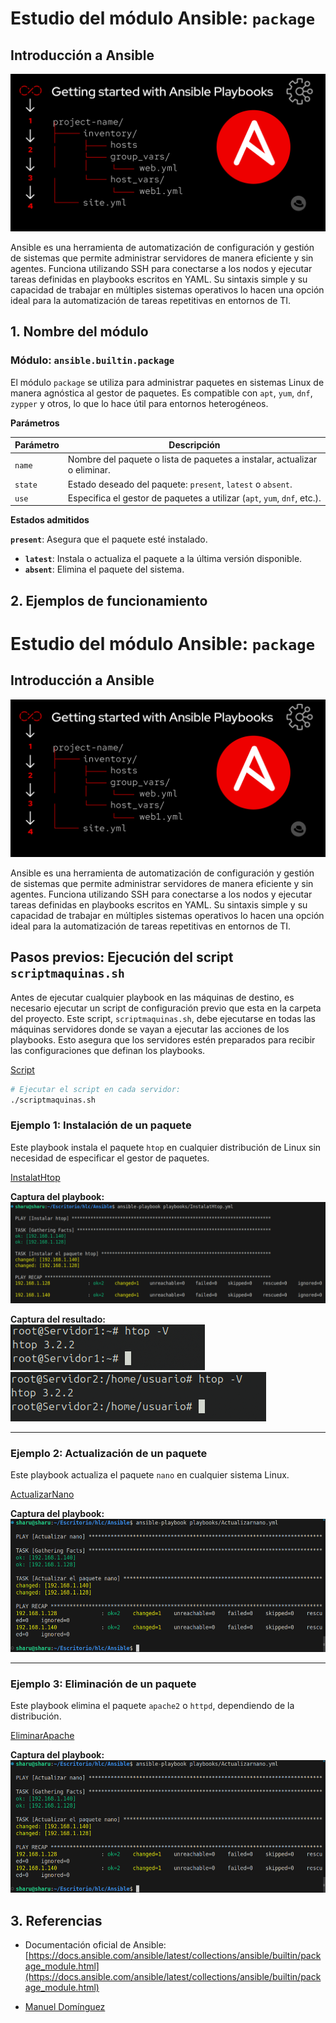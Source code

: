 # Estudio del módulo Ansible: `package`

## Introducción a Ansible

![h](img/ansible.png)

Ansible es una herramienta de automatización de configuración y gestión de sistemas que permite administrar servidores de manera eficiente y sin agentes. Funciona utilizando SSH para conectarse a los nodos y ejecutar tareas definidas en playbooks escritos en YAML. Su sintaxis simple y su capacidad de trabajar en múltiples sistemas operativos lo hacen una opción ideal para la automatización de tareas repetitivas en entornos de TI.

## **1. Nombre del módulo**

### Módulo: `ansible.builtin.package`

El módulo `package` se utiliza para administrar paquetes en sistemas Linux de manera agnóstica al gestor de paquetes. Es compatible con `apt`, `yum`, `dnf`, `zypper` y otros, lo que lo hace útil para entornos heterogéneos.

 **Parámetros**

| Parámetro   | Descripción |
|------------|-------------|
| `name` | Nombre del paquete o lista de paquetes a instalar, actualizar o eliminar. |
| `state` | Estado deseado del paquete: `present`, `latest` o `absent`. |
| `use` | Especifica el gestor de paquetes a utilizar (`apt`, `yum`, `dnf`, etc.). |

 **Estados admitidos**

 **`present`**: Asegura que el paquete esté instalado.
- **`latest`**: Instala o actualiza el paquete a la última versión disponible.
- **`absent`**: Elimina el paquete del sistema.

## **2. Ejemplos de funcionamiento**
# Estudio del módulo Ansible: `package`

## Introducción a Ansible

![h](img/ansible.png)

Ansible es una herramienta de automatización de configuración y gestión de sistemas que permite administrar servidores de manera eficiente y sin agentes. Funciona utilizando SSH para conectarse a los nodos y ejecutar tareas definidas en playbooks escritos en YAML. Su sintaxis simple y su capacidad de trabajar en múltiples sistemas operativos lo hacen una opción ideal para la automatización de tareas repetitivas en entornos de TI.

## **Pasos previos: Ejecución del script `scriptmaquinas.sh`**

Antes de ejecutar cualquier playbook en las máquinas de destino, es necesario ejecutar un script de configuración previo que esta  en la carpeta del proyecto. Este script, `scriptmaquinas.sh`, debe ejecutarse en todas las máquinas servidores donde se vayan a ejecutar las acciones de los playbooks. Esto asegura que los servidores estén preparados para recibir las configuraciones que definan los playbooks.

[Script](scriptmaquinas.sh)

```bash
# Ejecutar el script en cada servidor:
./scriptmaquinas.sh
```

### Ejemplo 1: Instalación de un paquete

Este playbook instala el paquete `htop` en cualquier distribución de Linux sin necesidad de especificar el gestor de paquetes.

[InstalatHtop](playbooks/InstalatHtop.yml)

**Captura del playbook:**  
![Resultado Instalación](/img/A1.png)

**Captura del resultado:**  
![Resultado Instalación](/img/A2.png)
![Resultado Instalación](/img/A3.png)

---

### Ejemplo 2: Actualización de un paquete

Este playbook actualiza el paquete `nano` en cualquier sistema Linux.

[ActualizarNano](playbooks/Actualizarnano.yml)

**Captura del playbook:**  
![Playbook Actualización](/img/A4.png)

---

### Ejemplo 3: Eliminación de un paquete

Este playbook elimina el paquete `apache2` o `httpd`, dependiendo de la distribución.

[EliminarApache](playbooks/EliminarApache.yml)

**Captura del playbook:**  
![Playbook Eliminación](/img/A4.png)


## **3. Referencias**

- Documentación oficial de Ansible: [https://docs.ansible.com/ansible/latest/collections/ansible/builtin/package_module.html](https://docs.ansible.com/ansible/latest/collections/ansible/builtin/package_module.html)

- [Manuel Domínguez ](https://github.com/mftienda)

